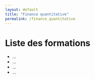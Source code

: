 ```yaml
---
layout: default
title: "Finance quantitative"
permalink: /finance_quantitative
---
```


# Liste des formations

<ul type="1">
  <li> ... </li>
  <li> ... </li>
  <li> ... </li>
  <li> ... </li>
</ul>
